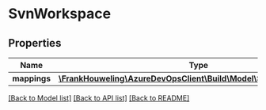 # SvnWorkspace

## Properties
Name | Type | Description | Notes
------------ | ------------- | ------------- | -------------
**mappings** | [**\FrankHouweling\AzureDevOpsClient\Build\Model\SvnMappingDetails[]**](SvnMappingDetails.md) |  | [optional] 

[[Back to Model list]](../README.md#documentation-for-models) [[Back to API list]](../README.md#documentation-for-api-endpoints) [[Back to README]](../README.md)


